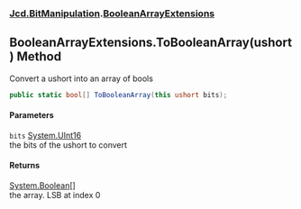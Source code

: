 ### [Jcd.BitManipulation](Jcd_BitManipulation.md 'Jcd.BitManipulation').[BooleanArrayExtensions](Jcd_BitManipulation_BooleanArrayExtensions.md 'Jcd.BitManipulation.BooleanArrayExtensions')
## BooleanArrayExtensions.ToBooleanArray(ushort) Method
Convert a ushort into an array of bools  
```csharp
public static bool[] ToBooleanArray(this ushort bits);
```
#### Parameters
<a name='Jcd_BitManipulation_BooleanArrayExtensions_ToBooleanArray(ushort)_bits'></a>
`bits` [System.UInt16](https://docs.microsoft.com/en-us/dotnet/api/System.UInt16 'System.UInt16')  
the bits of the ushort to convert
  
#### Returns
[System.Boolean](https://docs.microsoft.com/en-us/dotnet/api/System.Boolean 'System.Boolean')[[]](https://docs.microsoft.com/en-us/dotnet/api/System.Array 'System.Array')  
the array. LSB at index 0
